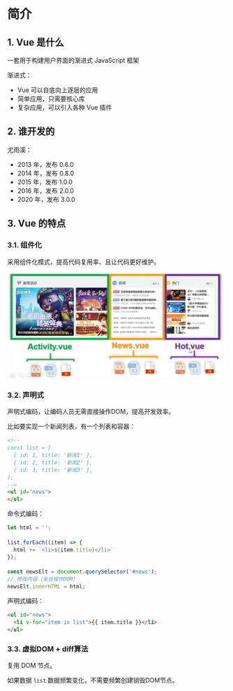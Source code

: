 # 简介

## 1. Vue 是什么

一套用于构建用户界面的渐进式 JavaScript 框架

渐进式：

* Vue 可以自底向上逐层的应用
* 简单应用，只需要核心库
* 复杂应用，可以引入各种 Vue 插件

## 2. 谁开发的

尤雨溪：

* 2013 年，发布 0.6.0
* 2014 年，发布 0.8.0
* 2015 年，发布 1.0.0
* 2016 年，发布 2.0.0
* 2020 年，发布 3.0.0

## 3. Vue 的特点

### 3.1. 组件化

采用组件化模式，提高代码复用率、且让代码更好维护。

![./images/01_component.png](./images/01_component.png)

### 3.2. 声明式

声明式编码，让编码人员无需直接操作DOM，提高开发效率。

比如要实现一个新闻列表，有一个列表和容器：

```html
<!--
const list = [
  { id: 1, title: '新闻1' },
  { id: 2, title: '新闻2' },
  { id: 3, title: '新闻3' },
];
-->
<ul id="news">
</ul>
```

命令式编码：

```javascript
let html = '';

list.forEach((item) => {
  html += `<li>${item.title}</li>`
});

const newsElt = document.querySelector('#news');
// 修改内容（亲自操作DOM）
newsElt.innerHTML = html;
```

声明式编码：

```html
<ul id="news">
  <li v-for="item in list">{{ item.title }}</li>
</ul>
```

### 3.3. 虚拟DOM + diff算法

复用 DOM 节点。

如果数据 `list` 数据频繁变化，不需要频繁创建销毁DOM节点。